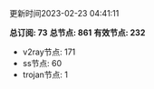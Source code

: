 更新时间2023-02-23 04:41:11

**总订阅: 73**
**总节点: 861**
**有效节点: 232**
- v2ray节点: 171
- ss节点: 60
- trojan节点: 1

